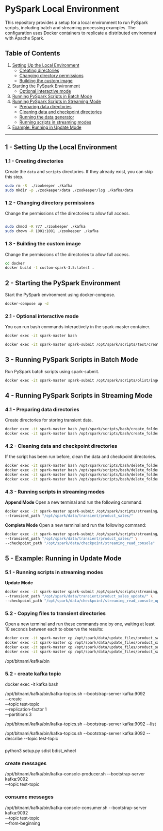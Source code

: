 # PySpark Local Environment

This repository provides a setup for a local environment to run PySpark scripts, including batch and streaming processing examples. The configuration uses Docker containers to replicate a distributed environment with Apache Spark.

## Table of Contents
1. [Setting Up the Local Environment](#1---setting-up-the-local-environment)
   - [Creating directories](#11---creating-directories)
   - [Changing directory permissions](#12---changing-directory-permissions)
   - [Building the custom image](#13---building-the-custom-image)
2. [Starting the PySpark Environment](#2---starting-the-pyspark-environment)
   - [Optional interactive mode](#21---optional-interactive-mode)
3. [Running PySpark Scripts in Batch Mode](#3---running-pyspark-scripts-in-batch-mode)
4. [Running PySpark Scripts in Streaming Mode](#4---running-pyspark-scripts-in-streaming-mode)
   - [Preparing data directories](#41---preparing-data-directories)
   - [Cleaning data and checkpoint directories](#42---cleaning-data-and-checkpoint-directories)
   - [Running the data generator](#47---running-the-data-generator)
   - [Running scripts in streaming modes](#48---running-scripts-in-streaming-modes)
5. [Example: Running in Update Mode](#5---example-running-in-update-mode)

---

## 1 - Setting Up the Local Environment

### 1.1 - Creating directories
Create the `data` and `scripts` directories. If they already exist, you can skip this step.
```bash
sudo rm -R  ./zookeeper ./kafka
sudo mkdir -p ./zookeeper/data ./zookeeper/log ./kafka/data
```

### 1.2 - Changing directory permissions
Change the permissions of the directories to allow full access.
```bash

sudo chmod -R 777 ./zookeeper ./kafka
sudo chown -R 1001:1001 ./zookeeper ./kafka
```

### 1.3 - Building the custom image
Change the permissions of the directories to allow full access.

```bash
cd docker
docker build -t custom-spark-3.5:latest .
```

## 2 - Starting the PySpark Environment
Start the PySpark environment using docker-compose.

```bash
docker-compose up -d
```

### 2.1 - Optional interactive mode
You can run bash commands interactively in the spark-master container.

```bash
docker exec -it spark-master bash
```

```bash
docker exec -it spark-master spark-submit /opt/spark/scripts/test/create-dataframe.py
```

## 3 - Running PySpark Scripts in Batch Mode
Run PySpark batch scripts using spark-submit.

```bash
docker exec -it spark-master spark-submit /opt/spark/scripts/olist/ingestion/customer_ingestion.py
```

## 4 -  Running PySpark Scripts in Streaming Mode
### 4.1 - Preparing data directories
Create directories for storing transient data.

```bash
docker exec -it spark-master bash /opt/spark/scripts/bash/create_folder.sh "/opt/spark/data/transient/product_sales/"
docker exec -it spark-master bash /opt/spark/scripts/bash/create_folder.sh "/opt/spark/data/transient/product_sales_update/"
```

### 4.2 - Cleaning data and checkpoint directories
If the script has been run before, clean the data and checkpoint directories.

```bash
docker exec -it spark-master bash /opt/spark/scripts/bash/delete_folder_files.sh "/opt/spark/data/transient/product_sales/*"
docker exec -it spark-master bash /opt/spark/scripts/bash/delete_folder_files.sh "/opt/spark/data/transient/product_sales_update/*"
docker exec -it spark-master bash /opt/spark/scripts/bash/delete_folder_files.sh "/opt/spark/data/checkpoint/streaming_read_console"
docker exec -it spark-master bash /opt/spark/scripts/bash/delete_folder_files.sh "/opt/spark/data/checkpoint/streaming_read_console_update"

```
### 4.3 - Running scripts in streaming modes
**Append Mode**
Open a new terminal and run the following command:

```bash
docker exec -it spark-master spark-submit /opt/spark/scripts/streaming/streaming_read_append_mode_console.py \
--transient_path "/opt/spark/data/transient/product_sales/"

```
**Complete Mode**
Open a new terminal and run the following command:

```bash
docker exec -it spark-master spark-submit /opt/spark/scripts/streaming/streaming_read_complete_mode_console.py \
--transient_path "/opt/spark/data/transient/product_sales/" \
--checkpoint_path "/opt/spark/data/checkpoint/streaming_read_console"

```
## 5 -  Example: Running in Update Mode
### 5.1 - Running scripts in streaming modes
**Update Mode**

```bash
docker exec -it spark-master spark-submit /opt/spark/scripts/streaming/streaming_read_update_mode_console.py \
--transient_path "/opt/spark/data/transient/product_sales_update/" \
--checkpoint_path "/opt/spark/data/checkpoint/streaming_read_console_update"
```

### 5.2 - Copying files to transient directories
Open a new terminal and run these commands one by one, waiting at least 10 seconds between each to observe the results:

```bash
docker exec -it spark-master cp /opt/spark/data/update_files/product_sales1.csv /opt/spark/data/transient/product_sales_update/product_sales1.csv
docker exec -it spark-master cp /opt/spark/data/update_files/product_sales2.csv /opt/spark/data/transient/product_sales_update/product_sales2.csv
docker exec -it spark-master cp /opt/spark/data/update_files/product_sales3.csv /opt/spark/data/transient/product_sales_update/product_sales3.csv
docker exec -it spark-master cp /opt/spark/data/update_files/product_sales4.csv /opt/spark/data/transient/product_sales_update/product_sales4.csv

```

/opt/bitnami/kafka/bin

### 5.2 - create kafka topic
docker exec -it kafka bash

/opt/bitnami/kafka/bin/kafka-topics.sh --bootstrap-server kafka:9092 \
--create \
--topic test-topic \
--replication-factor 1 \
--partitions 3


/opt/bitnami/kafka/bin/kafka-topics.sh --bootstrap-server kafka:9092 --list



/opt/bitnami/kafka/bin/kafka-topics.sh --bootstrap-server kafka:9092 --describe --topic test-topic


###
python3 setup.py sdist bdist_wheel




### create messages
/opt/bitnami/kafka/bin/kafka-console-producer.sh --bootstrap-server kafka:9092 \
--topic test-topic

### consume messages
/opt/bitnami/kafka/bin/kafka-console-consumer.sh --bootstrap-server kafka:9092 \
--topic test-topic \
--from-beginning








